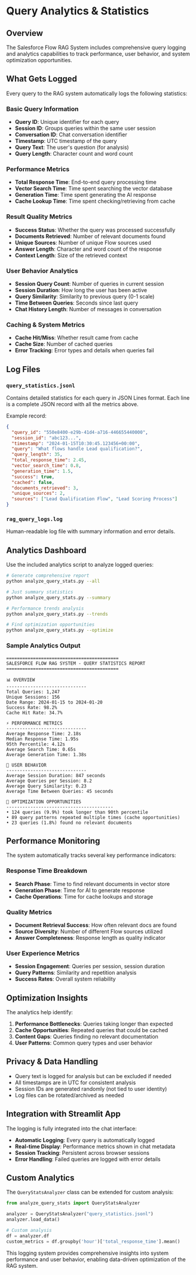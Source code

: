 # Query Analytics & Statistics

## Overview

The Salesforce Flow RAG System includes comprehensive query logging and analytics capabilities to track performance, user behavior, and system optimization opportunities.

## What Gets Logged

Every query to the RAG system automatically logs the following statistics:

### Basic Query Information
- **Query ID**: Unique identifier for each query
- **Session ID**: Groups queries within the same user session
- **Conversation ID**: Chat conversation identifier
- **Timestamp**: UTC timestamp of the query
- **Query Text**: The user's question (for analysis)
- **Query Length**: Character count and word count

### Performance Metrics
- **Total Response Time**: End-to-end query processing time
- **Vector Search Time**: Time spent searching the vector database
- **Generation Time**: Time spent generating the AI response
- **Cache Lookup Time**: Time spent checking/retrieving from cache

### Result Quality Metrics
- **Success Status**: Whether the query was processed successfully
- **Documents Retrieved**: Number of relevant documents found
- **Unique Sources**: Number of unique Flow sources used
- **Answer Length**: Character and word count of the response
- **Context Length**: Size of the retrieved context

### User Behavior Analytics
- **Session Query Count**: Number of queries in current session
- **Session Duration**: How long the user has been active
- **Query Similarity**: Similarity to previous query (0-1 scale)
- **Time Between Queries**: Seconds since last query
- **Chat History Length**: Number of messages in conversation

### Caching & System Metrics
- **Cache Hit/Miss**: Whether result came from cache
- **Cache Size**: Number of cached queries
- **Error Tracking**: Error types and details when queries fail

## Log Files

### `query_statistics.jsonl`
Contains detailed statistics for each query in JSON Lines format. Each line is a complete JSON record with all the metrics above.

Example record:
```json
{
  "query_id": "550e8400-e29b-41d4-a716-446655440000",
  "session_id": "abc123...",
  "timestamp": "2024-01-15T10:30:45.123456+00:00",
  "query": "What flows handle Lead qualification?",
  "query_length": 35,
  "total_response_time": 2.45,
  "vector_search_time": 0.8,
  "generation_time": 1.5,
  "success": true,
  "cached": false,
  "documents_retrieved": 3,
  "unique_sources": 2,
  "sources": ["Lead Qualification Flow", "Lead Scoring Process"]
}
```

### `rag_query_logs.log`
Human-readable log file with summary information and error details.

## Analytics Dashboard

Use the included analytics script to analyze logged queries:

```bash
# Generate comprehensive report
python analyze_query_stats.py --all

# Just summary statistics
python analyze_query_stats.py --summary

# Performance trends analysis
python analyze_query_stats.py --trends

# Find optimization opportunities
python analyze_query_stats.py --optimize
```

### Sample Analytics Output

```
==========================================
SALESFORCE FLOW RAG SYSTEM - QUERY STATISTICS REPORT
==========================================

📊 OVERVIEW
------------------------------
Total Queries: 1,247
Unique Sessions: 156
Date Range: 2024-01-15 to 2024-01-20
Success Rate: 98.2%
Cache Hit Rate: 34.7%

⚡ PERFORMANCE METRICS
------------------------------
Average Response Time: 2.18s
Median Response Time: 1.95s
95th Percentile: 4.12s
Average Search Time: 0.65s
Average Generation Time: 1.38s

👤 USER BEHAVIOR
------------------------------
Average Session Duration: 847 seconds
Average Queries per Session: 8.2
Average Query Similarity: 0.23
Average Time Between Queries: 45 seconds

🎯 OPTIMIZATION OPPORTUNITIES
----------------------------------------
• 124 queries (9.9%) took longer than 90th percentile
• 89 query patterns repeated multiple times (cache opportunities)
• 23 queries (1.8%) found no relevant documents
```

## Performance Monitoring

The system automatically tracks several key performance indicators:

### Response Time Breakdown
- **Search Phase**: Time to find relevant documents in vector store
- **Generation Phase**: Time for AI to generate response
- **Cache Operations**: Time for cache lookups and storage

### Quality Metrics
- **Document Retrieval Success**: How often relevant docs are found
- **Source Diversity**: Number of different Flow sources utilized
- **Answer Completeness**: Response length as quality indicator

### User Experience Metrics
- **Session Engagement**: Queries per session, session duration
- **Query Patterns**: Similarity and repetition analysis
- **Success Rates**: Overall system reliability

## Optimization Insights

The analytics help identify:

1. **Performance Bottlenecks**: Queries taking longer than expected
2. **Cache Opportunities**: Repeated queries that could be cached
3. **Content Gaps**: Queries finding no relevant documentation
4. **User Patterns**: Common query types and user behavior

## Privacy & Data Handling

- Query text is logged for analysis but can be excluded if needed
- All timestamps are in UTC for consistent analysis
- Session IDs are generated randomly (not tied to user identity)
- Log files can be rotated/archived as needed

## Integration with Streamlit App

The logging is fully integrated into the chat interface:

- **Automatic Logging**: Every query is automatically logged
- **Real-time Display**: Performance metrics shown in chat metadata
- **Session Tracking**: Persistent across browser sessions
- **Error Handling**: Failed queries are logged with error details

## Custom Analytics

The `QueryStatsAnalyzer` class can be extended for custom analysis:

```python
from analyze_query_stats import QueryStatsAnalyzer

analyzer = QueryStatsAnalyzer("query_statistics.jsonl")
analyzer.load_data()

# Custom analysis
df = analyzer.df
custom_metrics = df.groupby('hour')['total_response_time'].mean()
```

This logging system provides comprehensive insights into system performance and user behavior, enabling data-driven optimization of the RAG system. 